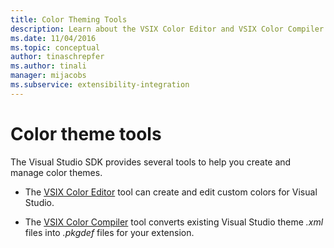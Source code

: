 ```yaml
---
title: Color Theming Tools
description: Learn about the VSIX Color Editor and VSIX Color Compiler tools that are provided in the Visual Studio SDK to help you create and manage color themes.
ms.date: 11/04/2016
ms.topic: conceptual
author: tinaschrepfer
ms.author: tinali
manager: mijacobs
ms.subservice: extensibility-integration
---
```

# Color theme tools

The Visual Studio SDK provides several tools to help you create and manage color themes.

- The [VSIX Color Editor](../../extensibility/internals/vsix-color-editor.md) tool can create and edit custom colors for Visual Studio.

- The [VSIX Color Compiler](../../extensibility/internals/vsix-color-compiler.md) tool converts existing Visual Studio theme *.xml* files into *.pkgdef* files for your extension.
